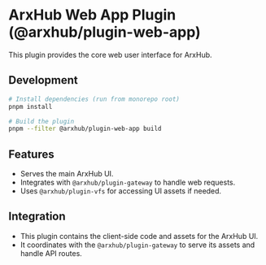 # ArxHub Web App Plugin (@arxhub/plugin-web-app)

This plugin provides the core web user interface for ArxHub.

## Development

```bash
# Install dependencies (run from monorepo root)
pnpm install

# Build the plugin
pnpm --filter @arxhub/plugin-web-app build
```

## Features

*   Serves the main ArxHub UI.
*   Integrates with `@arxhub/plugin-gateway` to handle web requests.
*   Uses `@arxhub/plugin-vfs` for accessing UI assets if needed.

## Integration

*   This plugin contains the client-side code and assets for the ArxHub UI.
*   It coordinates with the `@arxhub/plugin-gateway` to serve its assets and handle API routes.
